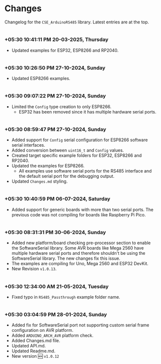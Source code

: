
# Changes

Changelog for the `CSE_ArduinoRS485` library. Latest entries are at the top.


#
### **+05:30 10:41:11 PM 20-03-2025, Thursday**

  - Updated examples for ESP32, ESP8266 and RP2040.

#
### **+05:30 10:26:50 PM 27-10-2024, Sunday**

  - Updated ESP8266 examples.

#
### **+05:30 09:07:22 PM 27-10-2024, Sunday**

  - Limited the `Config` type creation to only ESP8266.
    - ESP32 has been removed since it has multiple hardware serial ports.

#
### **+05:30 08:59:47 PM 27-10-2024, Sunday**

  - Added support for `Config` serial configuration for ESP8266 software serial interfaces.
  - Added conversion between `uint16_t` and `Config` values.
  - Created target specific example folders for ESP32, ESP8266 and RP2040.
  - Updated the examples for ESP8266.
    - All examples use software serial ports for the RS485 interface and the default serial port for the debugging output.
  - Updated `Changes.md` styling.

#
### **+05:30 10:40:59 PM 06-07-2024, Saturday**

  - Added support for generic boards with more than two serial ports. The previous code was not compiling for boards like Raspberry Pi Pico.

#
### **+05:30 08:31:31 PM 30-06-2024, Sunday**

  - Added new platform/board checking pre-processor section to enable the SoftwareSerial library. Some AVR boards like Mega 2560 have multiple hardware serial ports and therefore shouldn't be using the SoftwareSerial library. The new changes fix this issue.
  - The examples are compiling for Uno, Mega 2560 and ESP32 DevKit.
  - New Revision `v1.0.13`.

#
### **+05:30 12:34:00 AM 21-05-2024, Tuesday**

  - Fixed typo in `RS485_Passthrough` example folder name.

#
### **+05:30 03:04:59 PM 28-01-2024, Sunday**

  - Added fix for SoftwareSerial port not supporting custom serial frame configuration on AVR platform.
  - Added `ARDUINO_ARCH_AVR` platform check.
  - Added Changes.md file.
  - Updated API.md.
  - Updated Readme.md.
  - New version 🆕 `v1.0.12`

